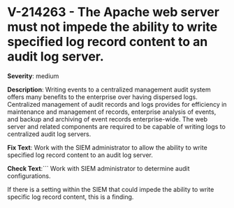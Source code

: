 # V-214263 - The Apache web server must not impede the ability to write specified log record content to an audit log server.

**Severity**: medium

**Description**:
Writing events to a centralized management audit system offers many benefits to the enterprise over having dispersed logs. Centralized management of audit records and logs provides for efficiency in maintenance and management of records, enterprise analysis of events, and backup and archiving of event records enterprise-wide. The web server and related components are required to be capable of writing logs to centralized audit log servers.

**Fix Text**:
Work with the SIEM administrator to  allow the ability to write specified log record content to an audit log server.

**Check Text**:```
Work with SIEM administrator to determine audit configurations. 

If there is a setting within the SIEM that could impede the ability to write specific log record content, this is a finding.
```
